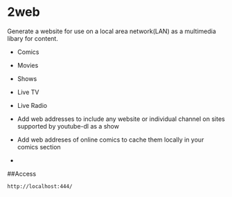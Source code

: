 2web
==============

Generate a website for use on a local area network(LAN) as a multimedia libary for content.

- Comics
- Movies
- Shows
- Live TV
- Live Radio

- Add web addresses to include any website or individual channel on sites supported by youtube-dl as a show
- Add web addreses of online comics to cache them locally in your comics section
-

##Access

	http://localhost:444/

